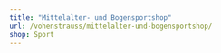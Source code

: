 ```yaml
---
title: "Mittelalter- und Bogensportshop"
url: /vohenstrauss/mittelalter-und-bogensportshop/
shop: Sport
---
```

